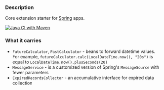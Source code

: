 ### Description

Core extension starter for [Spring](https://spring.io) apps.

[![Java CI with Maven](https://github.com/WildDev/spring-starter-core-ext/actions/workflows/maven.yml/badge.svg)](https://github.com/WildDev/spring-starter-core-ext/actions/workflows/maven.yml)

### What it carries

* `FutureCalculator`, `PastCalculator` - beans to forward datetime values.
For example, `futureCalculator.calc(LocalDateTime.now(), "20s")` is equal to `LocalDateTime.now().plusSeconds(20)`
* `MessageService` - is a customized version of Spring's `MessageSource` with fewer parameters
* `ExpiredRecordsCollector` - an accumulative interface for expired data collection
